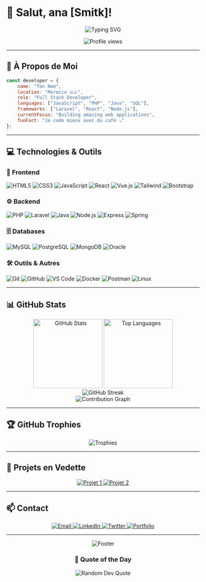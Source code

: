 # 👋 Salut, ana [Smitk]!

<div align="center">
  <img src="https://readme-typing-svg.herokuapp.com?font=Fira+Code&size=32&duration=2800&pause=2000&color=FF6B35&center=true&vCenter=true&width=940&lines=Full+Stack+Developer+%F0%9F%9A%80;Code+Enthusiast+%E2%9C%A8;Always+Learning+New+Things+%F0%9F%92%BB" alt="Typing SVG" />
</div>

<p align="center">
  <img src="https://komarev.com/ghpvc/?username=SMITK&label=Profile%20Views&color=FF6B35&style=for-the-badge" alt="Profile views" />
</p>

---

## 🚀 À Propos de Moi

```javascript
const developer = {
    name: "Ton Nom",
    location: "Morocco 🇲🇦",
    role: "Full Stack Developer",
    languages: ["JavaScript", "PHP", "Java", "SQL"],
    frameworks: ["Laravel", "React", "Node.js"],
    currentFocus: "Building amazing web applications",
    funFact: "Je code mieux avec du café ☕"
};
```

---

## 💻 Technologies & Outils

### 🎨 Frontend
<p align="left">
  <img src="https://img.shields.io/badge/HTML5-%23E34F26.svg?style=for-the-badge&logo=html5&logoColor=white" alt="HTML5"/>
  <img src="https://img.shields.io/badge/CSS3-%231572B6.svg?style=for-the-badge&logo=css3&logoColor=white" alt="CSS3"/>
  <img src="https://img.shields.io/badge/JavaScript-%23F7DF1E.svg?style=for-the-badge&logo=javascript&logoColor=black" alt="JavaScript"/>
  <img src="https://img.shields.io/badge/React-%2361DAFB.svg?style=for-the-badge&logo=react&logoColor=black" alt="React"/>
  <img src="https://img.shields.io/badge/Vue.js-%234FC08D.svg?style=for-the-badge&logo=vue.js&logoColor=white" alt="Vue.js"/>
  <img src="https://img.shields.io/badge/Tailwind_CSS-%2338B2AC.svg?style=for-the-badge&logo=tailwind-css&logoColor=white" alt="Tailwind"/>
  <img src="https://img.shields.io/badge/Bootstrap-%237952B3.svg?style=for-the-badge&logo=bootstrap&logoColor=white" alt="Bootstrap"/>
</p>

### ⚙️ Backend
<p align="left">
  <img src="https://img.shields.io/badge/PHP-%23777BB4.svg?style=for-the-badge&logo=php&logoColor=white" alt="PHP"/>
  <img src="https://img.shields.io/badge/Laravel-%23FF2D20.svg?style=for-the-badge&logo=laravel&logoColor=white" alt="Laravel"/>
  <img src="https://img.shields.io/badge/Java-%23ED8B00.svg?style=for-the-badge&logo=openjdk&logoColor=white" alt="Java"/>
  <img src="https://img.shields.io/badge/Node.js-%23339933.svg?style=for-the-badge&logo=node.js&logoColor=white" alt="Node.js"/>
  <img src="https://img.shields.io/badge/Express.js-%23000000.svg?style=for-the-badge&logo=express&logoColor=white" alt="Express"/>
  <img src="https://img.shields.io/badge/Spring-%236DB33F.svg?style=for-the-badge&logo=spring&logoColor=white" alt="Spring"/>
</p>

### 🗄️ Databases
<p align="left">
  <img src="https://img.shields.io/badge/MySQL-%234479A1.svg?style=for-the-badge&logo=mysql&logoColor=white" alt="MySQL"/>
  <img src="https://img.shields.io/badge/PostgreSQL-%23336791.svg?style=for-the-badge&logo=postgresql&logoColor=white" alt="PostgreSQL"/>
  <img src="https://img.shields.io/badge/MongoDB-%2347A248.svg?style=for-the-badge&logo=mongodb&logoColor=white" alt="MongoDB"/>
  <img src="https://img.shields.io/badge/Oracle-%23F80000.svg?style=for-the-badge&logo=oracle&logoColor=white" alt="Oracle"/>
</p>

### 🛠️ Outils & Autres
<p align="left">
  <img src="https://img.shields.io/badge/Git-%23F05032.svg?style=for-the-badge&logo=git&logoColor=white" alt="Git"/>
  <img src="https://img.shields.io/badge/GitHub-%23181717.svg?style=for-the-badge&logo=github&logoColor=white" alt="GitHub"/>
  <img src="https://img.shields.io/badge/VS_Code-%23007ACC.svg?style=for-the-badge&logo=visual-studio-code&logoColor=white" alt="VS Code"/>
  <img src="https://img.shields.io/badge/Docker-%232496ED.svg?style=for-the-badge&logo=docker&logoColor=white" alt="Docker"/>
  <img src="https://img.shields.io/badge/Postman-%23FF6C37.svg?style=for-the-badge&logo=postman&logoColor=white" alt="Postman"/>
  <img src="https://img.shields.io/badge/Linux-%23FCC624.svg?style=for-the-badge&logo=linux&logoColor=black" alt="Linux"/>
</p>

---

## 📊 GitHub Stats

<div align="center">
  <img src="https://github-readme-stats.vercel.app/api?username=SMITK&show_icons=true&theme=radical&hide_border=true&bg_color=0D1117&title_color=FF6B35&icon_color=FF6B35&text_color=FFFFFF" alt="GitHub Stats" height="180"/>
  <img src="https://github-readme-stats.vercel.app/api/top-langs/?username=SMITK&layout=compact&theme=radical&hide_border=true&bg_color=0D1117&title_color=FF6B35&text_color=FFFFFF" alt="Top Languages" height="180"/>
</div>

<div align="center">
  <img src="https://github-readme-streak-stats.herokuapp.com/?user=SMITK&theme=radical&hide_border=true&background=0D1117&ring=FF6B35&fire=FF6B35&currStreakLabel=FF6B35" alt="GitHub Streak"/>
</div>

<div align="center">
  <img src="https://github-readme-activity-graph.vercel.app/graph?username=SMITK&theme=react-dark&hide_border=true&bg_color=0D1117&color=FF6B35&line=FF6B35&point=FFFFFF" alt="Contribution Graph"/>
</div>

---

## 🏆 GitHub Trophies

<div align="center">
  <img src="https://github-profile-trophy.vercel.app/?username=SMITK&theme=radical&no-frame=true&no-bg=true&column=7&margin-w=15&margin-h=15" alt="Trophies"/>
</div>

---

## 🎯 Projets en Vedette

<div align="center">
  <a href="https://github.com/SMITK/projet1">
    <img src="https://github-readme-stats.vercel.app/api/pin/?username=SMITK&repo=projet1&theme=radical&hide_border=true&bg_color=0D1117&title_color=FF6B35&icon_color=FF6B35" alt="Projet 1"/>
  </a>
  <a href="https://github.com/SMITK/projet2">
    <img src="https://github-readme-stats.vercel.app/api/pin/?username=SMITK&repo=projet2&theme=radical&hide_border=true&bg_color=0D1117&title_color=FF6B35&icon_color=FF6B35" alt="Projet 2"/>
  </a>
</div>

---

## 📫 Contact

<p align="center">
  <a href="mailto:ton.email@example.com">
    <img src="https://img.shields.io/badge/Email-D14836?style=for-the-badge&logo=gmail&logoColor=white" alt="Email"/>
  </a>
  <a href="https://linkedin.com/in/tonprofil">
    <img src="https://img.shields.io/badge/LinkedIn-0077B5?style=for-the-badge&logo=linkedin&logoColor=white" alt="LinkedIn"/>
  </a>
  <a href="https://twitter.com/toncompte">
    <img src="https://img.shields.io/badge/Twitter-1DA1F2?style=for-the-badge&logo=twitter&logoColor=white" alt="Twitter"/>
  </a>
  <a href="https://portfolio.com">
    <img src="https://img.shields.io/badge/Portfolio-FF6B35?style=for-the-badge&logo=google-chrome&logoColor=white" alt="Portfolio"/>
  </a>
</p>

---

<div align="center">
  <img src="https://capsule-render.vercel.app/api?type=waving&color=gradient&customColorList=6,11,20&height=100&section=footer&text=Merci%20pour%20votre%20visite!&fontSize=30&fontAlignY=70&animation=twinkling&fontColor=fff" alt="Footer"/>
</div>

<div align="center">
  
### 💭 Quote of the Day
  
<img src="https://quotes-github-readme.vercel.app/api?type=horizontal&theme=radical" alt="Random Dev Quote"/>

</div>
